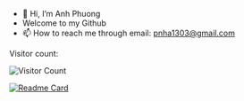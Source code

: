 - 👋 Hi, I’m Anh Phuong
- Welcome to my Github 
- 📫 How to reach me through email: pnha1303@gmail.com

Visitor count:

![Visitor Count](https://profile-counter.glitch.me/phu0n9/count.svg)


[![Readme Card](https://github-readme-stats.vercel.app/api/pin/?username=phu0n9&repo=github-readme-stats)](https://github.com/anuraghazra/github-readme-stats)

<!---
phu0n9/phu0n9 is a ✨ special ✨ repository because its `README.md` (this file) appears on your GitHub profile.
You can click the Preview link to take a look at your changes.
--->
